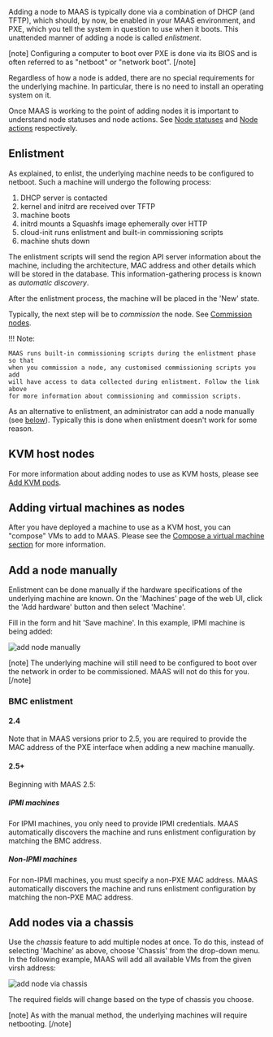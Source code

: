 Adding a node to MAAS is typically done via a combination of DHCP (and TFTP), which should, by now, be enabled in your MAAS environment, and PXE, which you tell the system in question to use when it boots. This unattended manner of adding a node is called *enlistment*.

[note]
Configuring a computer to boot over PXE is done via its BIOS and is often referred to as "netboot" or "network boot".
[/note]

Regardless of how a node is added, there are no special requirements for the underlying machine. In particular, there is no need to install an operating system on it.

Once MAAS is working to the point of adding nodes it is important to understand node statuses and node actions. See [Node statuses](intro-concepts.md#heading--node-statuses) and [Node actions](intro-concepts.md#node-actions) respectively.

<h2 id="heading--enlistment">Enlistment</h2>

As explained, to enlist, the underlying machine needs to be configured to netboot. Such a machine will undergo the following process:

1.  DHCP server is contacted
2.  kernel and initrd are received over TFTP
3.  machine boots
4.  initrd mounts a Squashfs image ephemerally over HTTP
5.  cloud-init runs enlistment and built-in commissioning scripts
6.  machine shuts down

The enlistment scripts will send the region API server information about the machine, including the architecture, MAC address and other details which will be stored in the database. This information-gathering process is known as *automatic discovery*.

After the enlistment process, the machine will be placed in the 'New' state.

Typically, the next step will be to *commission* the node. See [Commission nodes](nodes-commission.md).

!!! Note:

    MAAS runs built-in commissioning scripts during the enlistment phase so that
    when you commission a node, any customised commissioning scripts you add
    will have access to data collected during enlistment. Follow the link above
    for more information about commissioning and commission scripts.

As an alternative to enlistment, an administrator can add a node manually (see [below](#heading--add-a-node-manually)). Typically this is done when enlistment doesn't work for some reason.

<h2 id="heading--kvm-host-nodes">KVM host nodes</h2>

For more information about adding nodes to use as KVM hosts, please see [Add KVM pods](manage-pods-webui.md#heading--add-a-kvm-host).

<h2 id="heading--adding-virtual-machines-as-nodes">Adding virtual machines as nodes</h2>

After you have deployed a machine to use as a KVM host, you can "compose" VMs to add to MAAS. Please see the [Compose a virtual machine section](manage-pods-webui.md#heading--compose-a-machine) for more information.

<h2 id="heading--add-a-node-manually">Add a node manually</h2>

Enlistment can be done manually if the hardware specifications of the underlying machine are known. On the 'Machines' page of the web UI, click the 'Add hardware' button and then select 'Machine'.

Fill in the form and hit 'Save machine'. In this example, IPMI machine is being added:

![add node manually](../media/nodes-add__2.5_add-node-manually.png)

[note]
The underlying machine will still need to be configured to boot over the network in order to be commissioned. MAAS will not do this for you.
[/note]

<h3 id="heading--bmc-enlistment">BMC enlistment</h3>

<h4 id="heading--24">2.4</h4>

Note that in MAAS versions prior to 2.5, you are required to provide the MAC address of the PXE interface when adding a new machine manually.

<h4 id="heading--25">2.5+</h4>

Beginning with MAAS 2.5:

##### IPMI machines

For IPMI machines, you only need to provide IPMI credentials. MAAS automatically discovers the machine and runs enlistment configuration by matching the BMC address.

##### Non-IPMI machines

For non-IPMI machines, you must specify a non-PXE MAC address. MAAS automatically discovers the machine and runs enlistment configuration by matching the non-PXE MAC address.

<h2 id="heading--add-nodes-via-a-chassis">Add nodes via a chassis</h2>

Use the *chassis* feature to add multiple nodes at once. To do this, instead of selecting 'Machine' as above, choose 'Chassis' from the drop-down menu. In the following example, MAAS will add all available VMs from the given virsh address:

![add node via chassis](../media/nodes-add__2.4_add-node-chassis.png)

The required fields will change based on the type of chassis you choose.

[note]
As with the manual method, the underlying machines will require netbooting.
[/note]

<!-- LINKS -->

